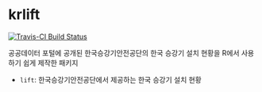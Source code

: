# krlift

[![Travis-CI Build Status](https://travis-ci.org/mrchypark/krlift.svg?branch=master)](https://travis-ci.org/mrchypark/krlift)

공공데이터 포털에 공개된 한국승강기안전공단의 한국 승강기 설치 현황을
R에서 사용하기 쉽게 제작한 패키지

* `lift`: 한국승강기안전공단에서 제공하는 한국 승강기 설치 현황

